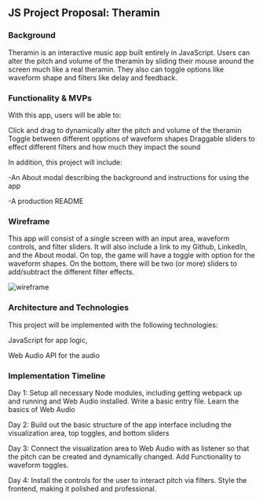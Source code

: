 ## JS Project Proposal: Theramin

### Background

Theramin is an interactive music app built entirely in JavaScript. Users can alter the pitch and volume of the theramin by sliding their mouse around the screen much like a real theramin. They also can toggle options like waveform shape and filters like delay and feedback.

### Functionality & MVPs

With this app, users will be able to:

 Click and drag to dynamically alter the pitch and volume of the theramin
 Toggle between different opptions of waveform shapes
 Draggable sliders to effect different filters and how much they impact the sound

 In addition, this project will include:

 -An About modal describing the background and instructions for using the app

 -A production README

### Wireframe

This app will consist of a single screen with an input area, waveform controls, and filter sliders. It will also include a link to my Github, LinkedIn, and the About modal. On top, the game will have a toggle with option for the waveform shapes. On the bottom, there will be two (or more) sliders to add/subtract the different filter effects.


![wireframe](https://github.com/npsandler/Theramin.js/blob/master/docs/Theramin.png)



### Architecture and Technologies

This project will be implemented with the following technologies:

JavaScript for app logic,

Web Audio API for the audio


### Implementation Timeline

Day 1: Setup all necessary Node modules, including getting webpack up and running and Web Audio installed. Write a basic entry file. Learn the basics of Web Audio

Day 2: Build out the basic structure of the app interface including the visualization area, top toggles, and bottom sliders

Day 3: Connect the visualization area to Web Audio with as listener so that the pitch can be created and dynamically changed. Add Functionality to waveform toggles.

Day 4: Install the controls for the user to interact pitch via filters. Style the frontend, making it polished and professional.
